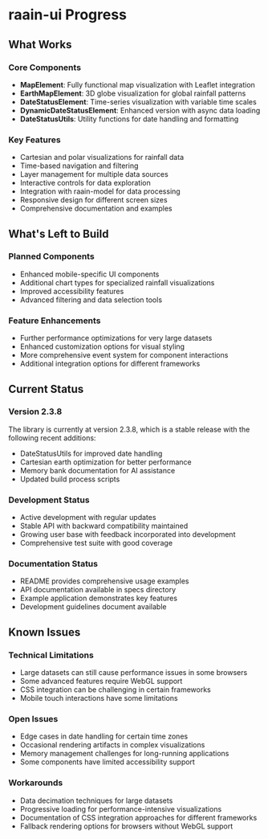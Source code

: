 # raain-ui Progress

## What Works

### Core Components
- **MapElement**: Fully functional map visualization with Leaflet integration
- **EarthMapElement**: 3D globe visualization for global rainfall patterns
- **DateStatusElement**: Time-series visualization with variable time scales
- **DynamicDateStatusElement**: Enhanced version with async data loading
- **DateStatusUtils**: Utility functions for date handling and formatting

### Key Features
- Cartesian and polar visualizations for rainfall data
- Time-based navigation and filtering
- Layer management for multiple data sources
- Interactive controls for data exploration
- Integration with raain-model for data processing
- Responsive design for different screen sizes
- Comprehensive documentation and examples

## What's Left to Build

### Planned Components
- Enhanced mobile-specific UI components
- Additional chart types for specialized rainfall visualizations
- Improved accessibility features
- Advanced filtering and data selection tools

### Feature Enhancements
- Further performance optimizations for very large datasets
- Enhanced customization options for visual styling
- More comprehensive event system for component interactions
- Additional integration options for different frameworks

## Current Status

### Version 2.3.8
The library is currently at version 2.3.8, which is a stable release with the following recent additions:
- DateStatusUtils for improved date handling
- Cartesian earth optimization for better performance
- Memory bank documentation for AI assistance
- Updated build process scripts

### Development Status
- Active development with regular updates
- Stable API with backward compatibility maintained
- Growing user base with feedback incorporated into development
- Comprehensive test suite with good coverage

### Documentation Status
- README provides comprehensive usage examples
- API documentation available in specs directory
- Example application demonstrates key features
- Development guidelines document available

## Known Issues

### Technical Limitations
- Large datasets can still cause performance issues in some browsers
- Some advanced features require WebGL support
- CSS integration can be challenging in certain frameworks
- Mobile touch interactions have some limitations

### Open Issues
- Edge cases in date handling for certain time zones
- Occasional rendering artifacts in complex visualizations
- Memory management challenges for long-running applications
- Some components have limited accessibility support

### Workarounds
- Data decimation techniques for large datasets
- Progressive loading for performance-intensive visualizations
- Documentation of CSS integration approaches for different frameworks
- Fallback rendering options for browsers without WebGL support
